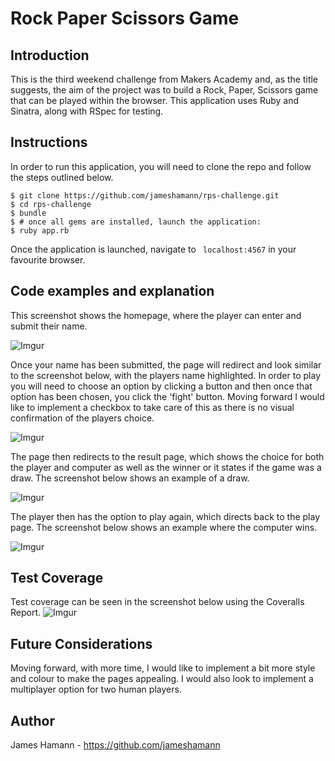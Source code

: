 Rock Paper Scissors Game
========================

## Introduction

This is the third weekend challenge from Makers Academy and, as the title
suggests, the aim of the project was to build a Rock, Paper, Scissors game that
can be played within the browser. This application uses Ruby and Sinatra, along
with RSpec for testing.

## Instructions

In order to run this application, you will need to clone the repo and follow
the steps outlined below.

```
$ git clone https://github.com/jameshamann/rps-challenge.git
$ cd rps-challenge
$ bundle
$ # once all gems are installed, launch the application:
$ ruby app.rb
```
Once the application is launched, navigate to ``` localhost:4567```  in your
favourite browser.

## Code examples and explanation

This screenshot shows the homepage, where the player can enter and submit their
name.

![Imgur](http://i.imgur.com/KM2dxfY.png)

Once your name has been submitted, the page will redirect and look similar
to the screenshot below, with the players name highlighted. In order to play
you will need to choose an option by clicking a button and then once that
option has been chosen, you click the 'fight' button. Moving forward I would
like to implement a checkbox to take care of this as there is no visual
confirmation of the players choice.

![Imgur](http://i.imgur.com/i1AUnpH.png)

The page then redirects to the result page, which shows the choice for both the
player and computer as well as the winner or it states if the game was a draw.
The screenshot below shows an example of a draw.

![Imgur](http://i.imgur.com/GzSbyqF.png)

The player then has the option to play again, which directs back to the play
page. The screenshot below shows an example where the computer wins.

![Imgur](http://i.imgur.com/0Os9vi3.png)


## Test Coverage

Test coverage can be seen in the screenshot below using the Coveralls Report.
![Imgur](http://i.imgur.com/Q0ok1r2.png)


## Future Considerations

Moving forward, with more time, I would like to implement a bit more style and
colour to make the pages appealing. I would also look to implement a multiplayer
option for two human players.

## Author

James Hamann - https://github.com/jameshamann
